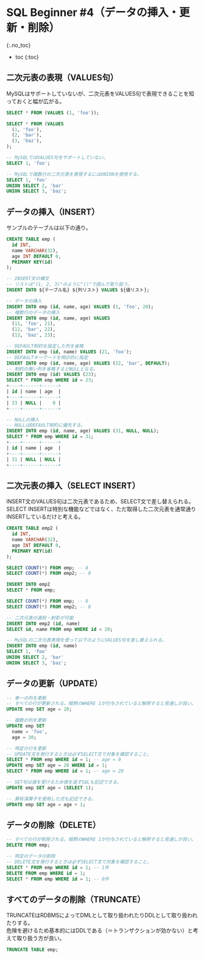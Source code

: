 # SQL Beginner #4（データの挿入・更新・削除）
{:.no_toc}

* toc
{:toc}

## 二次元表の表現（VALUES句）
MySQLはサポートしていないが、二次元表をVALUES句で表現できることを知っておくと幅が広がる。

```sql
SELECT * FROM (VALUES (1, 'foo'));

SELECT * FROM (VALUES
  (1, 'foo'),
  (2, 'bar'),
  (3, 'baz'),
);

-- MySQLではVALUES句をサポートしていない。
SELECT 1, 'foo';

-- MySQLで複数行の二次元表を表現するにはUNIONを使用する。
SELECT 1, 'foo'
UNION SELECT 2, 'bar'
UNION SELECT 3, 'baz';
```

## データの挿入（INSERT）
サンプルのテーブルは以下の通り。
```sql
CREATE TABLE emp (
  id INT,
  name VARCHAR(32),
  age INT DEFAULT 0,
  PRIMARY KEY(id)
);
```

```sql
-- INSERT文の構文
-- リストは"(1, 2, 3)"のように"()"で囲んで取り扱う。
INSERT INTO ${テーブル名} ${列リスト} VALUES ${値リスト};

-- データの挿入
INSERT INTO emp (id, name, age) VALUES (1, 'foo', 20);
-- 複数行のデータの挿入
INSERT INTO emp (id, name, age) VALUES
  (11, 'foo', 21),
  (12, 'bar', 22),
  (13, 'baz', 23);

-- DEFAULT制約を設定した列を省略
INSERT INTO emp (id, name) VALUES (21, 'foo');
-- DEFAULTキーワードを明示的に指定
INSERT INTO emp (id, name, age) VALUES (22, 'bar', DEFAULT);
-- 制約の無い列を省略するとNULLとなる。
INSERT INTO emp (id) VALUES (23);
SELECT * FROM emp WHERE id = 23;
+----+------+------+
| id | name | age  |
+----+------+------+
| 23 | NULL |    0 |
+----+------+------+

-- NULLの挿入
-- NULLはDEFAULT制約に優先する。
INSERT INTO emp (id, name, age) VALUES (31, NULL, NULL);
SELECT * FROM emp WHERE id = 31;
+----+------+------+
| id | name | age  |
+----+------+------+
| 31 | NULL | NULL |
+----+------+------+
```

## 二次元表の挿入（SELECT INSERT）
INSERT文のVALUES句は二次元表であるため、SELECT文で差し替えられる。  
SELECT INSERTは特別な機能などではなく、ただ取得した二次元表を通常通りINSERTしているだけと考える。

```sql
CREATE TABLE emp2 (
  id INT,
  name VARCHAR(32),
  age INT DEFAULT 0,
  PRIMARY KEY(id)
);

SELECT COUNT(*) FROM emp; -- 8
SELECT COUNT(*) FROM emp2; -- 0

INSERT INTO emp2
SELECT * FROM emp;

SELECT COUNT(*) FROM emp; -- 8
SELECT COUNT(*) FROM emp2; -- 8

-- 二次元表の選択・射影が可能
INSERT INTO emp2 (id, name)
SELECT id, name FROM emp WHERE id < 20;

-- MySQLの二次元表表現を使って以下のようにVALUES句を差し替えられる。
INSERT INTO emp (id, name)
SELECT 1, 'foo'
UNION SELECT 2, 'bar'
UNION SELECT 3, 'baz';
```

## データの更新（UPDATE）
```sql
-- 単一の列を更新
-- すべての行が更新される。暗黙のWHERE 1が付与されていると解釈すると見通しが良い。
UPDATE emp SET age = 20;

-- 複数の列を更新
UPDATE emp SET
  name = 'foo',
  age = 30;

-- 特定の行を更新
-- UPDATE文を発行するときは必ずSELECT文で対象を確認すること。
SELECT * FROM emp WHERE id = 1; -- age = 0
UPDATE emp SET age = 20 WHERE id = 1;
SELECT * FROM emp WHERE id = 1; -- age = 20

-- SET句は値を受けるため値を返すSQLも記述できる。
UPDATE emp SET age = (SELECT 1);

-- 算術演算子を使用した式も記述できる。
UPDATE emp SET age = age + 1;
```

## データの削除（DELETE）
```sql
-- すべての行が削除される。暗黙のWHERE 1が付与されていると解釈すると見通しが良い。
DELETE FROM emp;

-- 特定のデータの削除
-- DELETE文を発行するときは必ずSELECT文で対象を確認すること。
SELECT * FROM emp WHERE id = 1; -- 1件
DELETE FROM emp WHERE id = 1;
SELECT * FROM emp WHERE id = 1; -- 0件
```

## すべてのデータの削除（TRUNCATE）
TRUNCATEはRDBMSによってDMLとして取り扱われたりDDLとして取り扱われたりする。  
危険を避けるため基本的にはDDLである（＝トランザクションが効かない）と考えて取り扱う方が良い。

```sql
TRUNCATE TABLE emp;
```
